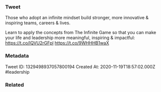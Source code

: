### Tweet
Those who adopt an infinite mindset build stronger, more innovative &amp; inspiring teams, careers &amp; lives. 

Learn to apply the concepts from The Infinite Game so that you can make your life and leadership more meaningful, inspiring &amp; impactful: https://t.co/lQVU2rGFpl https://t.co/9WHHHB1waX

### Metadata
Tweet ID: 1329498937057800194
Created At: 2020-11-19T18:57:02.000Z
#leadership

### Related


